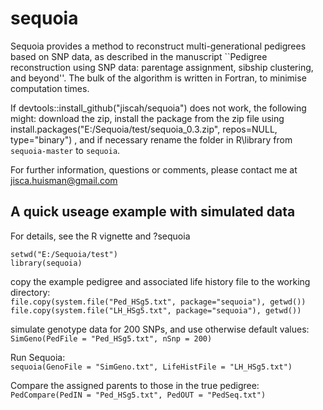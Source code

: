 # sequoia
Sequoia provides a method to reconstruct multi-generational pedigrees based on SNP data, as described in the manuscript ``Pedigree reconstruction using SNP data: parentage assignment, sibship clustering, and beyond''. The bulk of the algorithm is written in Fortran, to minimise computation times.

If devtools::install_github("jiscah/sequoia") does not work, the following might: download the zip, install the package from the zip file using 
install.packages("E:/Sequoia/test/sequoia_0.3.zip", repos=NULL, type="binary")
, and if necessary rename the folder in R\library from `sequoia-master` to `sequoia`.

For further information, questions or comments, please contact me at jisca.huisman@gmail.com


## A quick useage example with simulated data  
For details, see the R vignette and ?sequoia

`setwd("E:/Sequoia/test")`  
`library(sequoia)`  

copy the example pedigree and associated life history file to the working directory:  
`file.copy(system.file("Ped_HSg5.txt", package="sequoia"), getwd())`  
`file.copy(system.file("LH_HSg5.txt", package="sequoia"), getwd())`  

simulate genotype data for 200 SNPs, and use otherwise default values:  
`SimGeno(PedFile = "Ped_HSg5.txt", nSnp = 200)`

Run Sequoia:  
`sequoia(GenoFile = "SimGeno.txt", LifeHistFile = "LH_HSg5.txt")`

Compare the assigned parents to those in the true pedigree:  
`PedCompare(PedIN = "Ped_HSg5.txt", PedOUT = "PedSeq.txt")`
